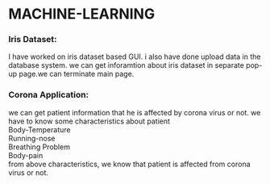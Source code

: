 # MACHINE-LEARNING
 <h3>Iris Dataset:</h3>
<p> I have worked on iris dataset based GUI. i also have done upload data in the database system. we can get inforamtion about iris dataset in separate pop-up page.we can terminate main page.</p>

 <h3> Corona Application: </h3>
   <p>we can get patient information that he is affected by corona virus or not. we have to know  some characteristics about patient<br> Body-Temperature<br>
     Running-nose<br> Breathing Problem <br> Body-pain <br> from above characteristics, we know that patient is affected from corona virus or not.
